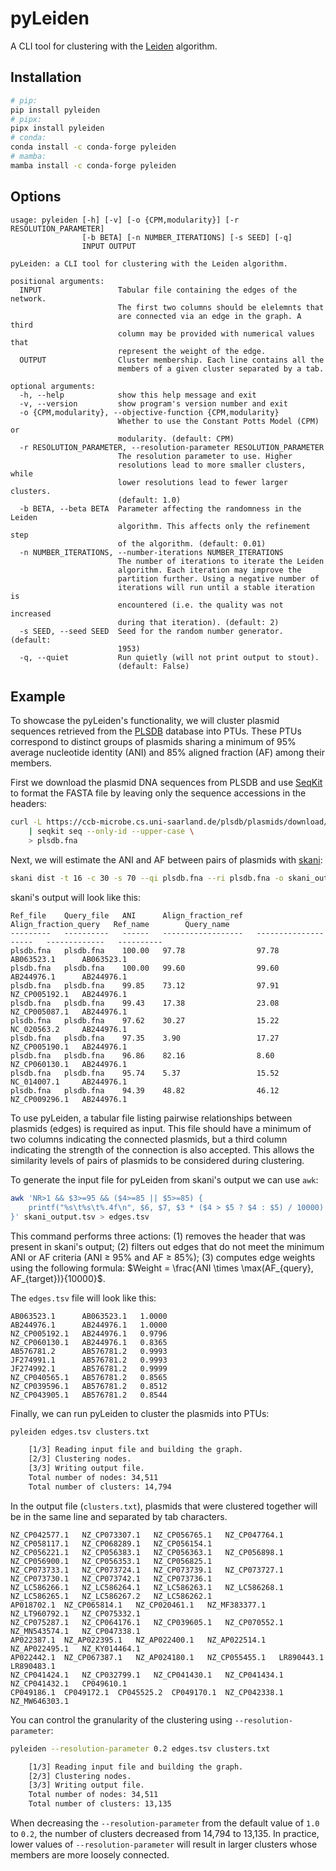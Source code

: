 # pyLeiden

A CLI tool for clustering with the [Leiden](https://www.nature.com/articles/s41598-019-41695-z) algorithm.

## Installation

```bash
# pip:
pip install pyleiden
# pipx:
pipx install pyleiden
# conda:
conda install -c conda-forge pyleiden
# mamba:
mamba install -c conda-forge pyleiden
```

## Options

```
usage: pyleiden [-h] [-v] [-o {CPM,modularity}] [-r RESOLUTION_PARAMETER]
                [-b BETA] [-n NUMBER_ITERATIONS] [-s SEED] [-q]
                INPUT OUTPUT

pyLeiden: a CLI tool for clustering with the Leiden algorithm.

positional arguments:
  INPUT                 Tabular file containing the edges of the network.
                        The first two columns should be elelemnts that
                        are connected via an edge in the graph. A third
                        column may be provided with numerical values that
                        represent the weight of the edge.
  OUTPUT                Cluster membership. Each line contains all the
                        members of a given cluster separated by a tab.

optional arguments:
  -h, --help            show this help message and exit
  -v, --version         show program's version number and exit
  -o {CPM,modularity}, --objective-function {CPM,modularity}
                        Whether to use the Constant Potts Model (CPM) or
                        modularity. (default: CPM)
  -r RESOLUTION_PARAMETER, --resolution-parameter RESOLUTION_PARAMETER
                        The resolution parameter to use. Higher
                        resolutions lead to more smaller clusters, while
                        lower resolutions lead to fewer larger clusters.
                        (default: 1.0)
  -b BETA, --beta BETA  Parameter affecting the randomness in the Leiden
                        algorithm. This affects only the refinement step
                        of the algorithm. (default: 0.01)
  -n NUMBER_ITERATIONS, --number-iterations NUMBER_ITERATIONS
                        The number of iterations to iterate the Leiden
                        algorithm. Each iteration may improve the
                        partition further. Using a negative number of
                        iterations will run until a stable iteration is
                        encountered (i.e. the quality was not increased
                        during that iteration). (default: 2)
  -s SEED, --seed SEED  Seed for the random number generator. (default:
                        1953)
  -q, --quiet           Run quietly (will not print output to stout).
                        (default: False)
```

## Example

To showcase the pyLeiden's functionality, we will cluster plasmid sequences retrieved from the [PLSDB](https://ccb-microbe.cs.uni-saarland.de/plsdb/) database into PTUs. These PTUs correspond to distinct groups of plasmids sharing a minimum of 95% average nucleotide identity (ANI) and 85% aligned fraction (AF) among their members.

First we download the plasmid DNA sequences from PLSDB and use [SeqKit](https://github.com/shenwei356/seqkit) to format the FASTA file by leaving only the sequence accessions in the headers:

```bash
curl -L https://ccb-microbe.cs.uni-saarland.de/plsdb/plasmids/download/plsdb.fna.bz2 \
    | seqkit seq --only-id --upper-case \
    > plsdb.fna
```

Next, we will estimate the ANI and AF between pairs of plasmids with [skani](https://github.com/bluenote-1577/skani):

```bash
skani dist -t 16 -c 30 -s 70 --qi plsdb.fna --ri plsdb.fna -o skani_output.tsv
```

skani's output will look like this:

```
Ref_file    Query_file   ANI      Align_fraction_ref   Align_fraction_query   Ref_name        Query_name
---------   ----------   ------   ------------------   --------------------   -------------   ----------
plsdb.fna   plsdb.fna    100.00   97.78                97.78                  AB063523.1      AB063523.1
plsdb.fna   plsdb.fna    100.00   99.60                99.60                  AB244976.1      AB244976.1
plsdb.fna   plsdb.fna    99.85    73.12                97.91                  NZ_CP005192.1   AB244976.1
plsdb.fna   plsdb.fna    99.43    17.38                23.08                  NZ_CP005087.1   AB244976.1
plsdb.fna   plsdb.fna    97.62    30.27                15.22                  NC_020563.2     AB244976.1
plsdb.fna   plsdb.fna    97.35    3.90                 17.27                  NZ_CP005190.1   AB244976.1
plsdb.fna   plsdb.fna    96.86    82.16                8.60                   NZ_CP060130.1   AB244976.1
plsdb.fna   plsdb.fna    95.74    5.37                 15.52                  NC_014007.1     AB244976.1
plsdb.fna   plsdb.fna    94.39    48.82                46.12                  NZ_CP009296.1   AB244976.1
```

To use pyLeiden, a tabular file listing pairwise relationships between plasmids (edges) is required as input. This file should have a minimum of two columns indicating the connected plasmids, but a third column indicating the strength of the connection is also accepted. This allows the similarity levels of pairs of plasmids to be considered during clustering.

To generate the input file for pyLeiden from skani's output we can use `awk`:

```bash
awk 'NR>1 && $3>=95 && ($4>=85 || $5>=85) {
    printf("%s\t%s\t%.4f\n", $6, $7, $3 * ($4 > $5 ? $4 : $5) / 10000)
}' skani_output.tsv > edges.tsv
```

This command performs three actions: (1) removes the header that was present in skani's output; (2) filters out edges that do not meet the minimum ANI or AF criteria (ANI ≥ 95% and AF ≥ 85%); (3) computes edge weights using the following formula: $Weight = \frac{ANI \times \max(AF_{query}, AF_{target})}{10000}$.

The `edges.tsv` file will look like this:

```
AB063523.1      AB063523.1   1.0000
AB244976.1      AB244976.1   1.0000
NZ_CP005192.1   AB244976.1   0.9796
NZ_CP060130.1   AB244976.1   0.8365
AB576781.2      AB576781.2   0.9993
JF274991.1      AB576781.2   0.9993
JF274992.1      AB576781.2   0.9999
NZ_CP040565.1   AB576781.2   0.8565
NZ_CP039596.1   AB576781.2   0.8512
NZ_CP043905.1   AB576781.2   0.8544
```

Finally, we can run pyLeiden to cluster the plasmids into PTUs:

```bash
pyleiden edges.tsv clusters.txt

    [1/3] Reading input file and building the graph.
    [2/3] Clustering nodes.
    [3/3] Writing output file.
    Total number of nodes: 34,511
    Total number of clusters: 14,794
```

In the output file (`clusters.txt`), plasmids that were clustered together will be in the same line and separated by tab characters.

```
NZ_CP042577.1	NZ_CP073307.1	NZ_CP056765.1	NZ_CP047764.1	NZ_CP058117.1	NZ_CP068289.1	NZ_CP056154.1
NZ_CP056221.1	NZ_CP056383.1	NZ_CP056363.1	NZ_CP056898.1	NZ_CP056900.1	NZ_CP056353.1	NZ_CP056825.1
NZ_CP073733.1	NZ_CP073724.1	NZ_CP073739.1	NZ_CP073727.1	NZ_CP073730.1	NZ_CP073742.1	NZ_CP073736.1
NZ_LC586266.1	NZ_LC586264.1	NZ_LC586263.1	NZ_LC586268.1	NZ_LC586265.1	NZ_LC586267.2	NZ_LC586262.1
AP018702.1	NZ_CP065814.1	NZ_CP020461.1	NZ_MF383377.1	NZ_LT960792.1	NZ_CP075332.1
NZ_CP075287.1	NZ_CP064176.1	NZ_CP039605.1	NZ_CP070552.1	NZ_MN543574.1	NZ_CP047338.1
AP022387.1	NZ_AP022395.1	NZ_AP022400.1	NZ_AP022514.1	NZ_AP022495.1	NZ_KY014464.1
AP022442.1	NZ_CP067387.1	NZ_AP024180.1	NZ_CP055455.1	LR890443.1	LR890483.1
NZ_CP041424.1	NZ_CP032799.1	NZ_CP041430.1	NZ_CP041434.1	NZ_CP041432.1	CP049610.1
CP049186.1	CP049172.1	CP045525.2	CP049170.1	NZ_CP042338.1	NZ_MW646303.1
```

You can control the granularity of the clustering using `--resolution-parameter`:

```bash
pyleiden --resolution-parameter 0.2 edges.tsv clusters.txt

    [1/3] Reading input file and building the graph.
    [2/3] Clustering nodes.
    [3/3] Writing output file.
    Total number of nodes: 34,511
    Total number of clusters: 13,135
```

When decreasing the `--resolution-parameter` from the default value of `1.0` to `0.2`, the number of clusters decreased from 14,794 to 13,135. In practice, lower values of `--resolution-parameter` will result in larger clusters whose members are more loosely connected.